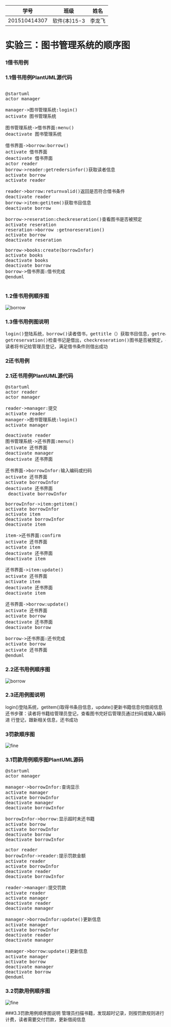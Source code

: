 |学号|班级|姓名|
|:-------:|:-------------: |:----------:|
|201510414307|软件(本)15-3|李龙飞|
# 实验三：图书管理系统的顺序图

### 1借书用例

### 1.1借书用例PlantUML源代码
 <pre> 
@startuml
actor manager

manager->图书管理系统:login()
activate 图书管理系统

图书管理系统->借书界面:menu()
deactivate 图书管理系统

借书界面->borrow:borrow()
activate 借书界面
deactivate 借书界面
actor reader
borrow->reader:getredersinfor()获取读者信息
activate borrow
activate reader

reader->borrow:returnvalid()返回是否符合借书条件
deactivate reader
borrow->item:getitem()获取书目信息
deactivate borrow

borrow->reseration:checkreseration()查看图书是否被预定
activate reseration
reseration->borrow :getnoreseration()
activate borrow
deactivate reseration

borrow->books:create(borrowInfor)
activate books
deactivate books
deactivate borrow
borrow->借书界面:借书完成
@enduml
 </pre>


### 1.2借书用例顺序图
![borrow](borrow.png)


### 1.3借书用例图说明
<pre>
login()登陆系统，borrow()读者借书，gettitle（）获取书目信息，getreaders()获取读者信息，是否满足借书要求
getreservation()检查书记是借出，checkreseration()图书是否被预定，create(borrowInfor)建立借书信息
读者将书记给管理员登记，满足借书条件则借出成功
</pre>


### 2还书用例

### 2.1还书用例PlantUML源代码
<pre>
@startuml
actor reader
actor manager

reader->manager:提交
activate reader
manager->图书管理系统:login()
activate manager

deactivate reader
图书管理系统->还书界面:menu()
activate 还书界面
deactivate manager
deactivate 还书界面

还书界面->borrowInfor:输入编码或扫码
activate 还书界面
activate borrowInfor
deactivate 还书界面
 deactivate borrowInfor

borrowInfor->item:getitem()
activate borrowInfor
activate item
deactivate borrowInfor
deactivate item

item->还书界面:confirm
activate 还书界面
activate item
deactivate 还书界面
deactivate item

还书界面->item:update()
activate 还书界面
activate item
deactivate 还书界面
deactivate item

还书界面->borrow:update()
activate 还书界面
activate borrow
deactivate 还书界面
deactivate borrow

borrow->还书界面:还书完成
activate borrow
activate 还书界面
@enduml
</pre>


### 2.2还书用例顺序图
![borrow](return.png)


### 2.3还用例图说明
login()登陆系统，getitem()取得书条目信息，update()更新书籍信息何借阅信息
还书步骤：读者将书籍给管理员登记，查看图书完好后管理员通过扫码或输入编码进
行登记，跟新相关信息，还书成功


### 3罚款顺序图
![fine](fine.png)


### 3.1罚款用例顺序图PlantUML源码
<pre>
@startuml
actor manager

manager->borrowInfor:查询显示
activate manager
activate borrowInfor
deactivate manager
deactivate borrowInfor

borrowInfor->borrow:显示超时未还书籍
activate borrow
activate borrowInfor
deactivate borrow
deactivate borrowInfor

actor reader
borrowInfor->reader:提示罚款金额
activate reader
activate borrowInfor
deactivate reader
deactivate borrowInfor

reader->manager:提交罚款
activate reader
activate manager
deactivate reader
deactivate manager

manager->borrowInfor:update()更新信息
activate manager
activate borrowInfor
deactivate reader
deactivate manager

manager->borrow:update()更新信息
activate manager
activate borrow
deactivate manager
deactivate borrow
@enduml
</pre>


### 3.2罚款用例顺序图
![fine](fine.png)


###3.3罚款用例顺序图说明
管理员扫描书籍，发现超时记录，则按罚款规则进行计费，读者需要交付罚款，更新借阅信息
